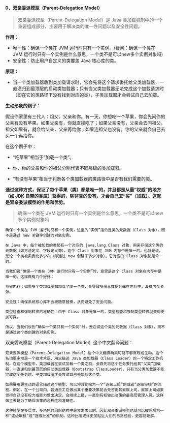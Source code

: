 #### 0、双亲委派模型（Parent-Delegation Model）

> 双亲委派模型（Parent-Delegation Model）是 Java 类加载机制中的一个重要组成部分，主要用于解决类的唯一性问题以及安全性问题。

**作用：**

* 唯一性：确保一个类在 JVM 运行时只有一个实例。(疑问：确保一个类在 JVM 运行时只有一个实例是什么意思，一个类不是可以new多个实例对象吗)
* 安全性：防止用户自定义的类覆盖 Java 核心库的类。

**原理：**

* 当一个类加载器收到类加载请求时，它会先将这个请求委托给父类加载器，一直递归到最顶层的启动类加载器；只有当父类加载器无法完成这个加载请求时（即在它的类路径下没有找到对应的类），子类加载器才会尝试自己去加载。

**生动形象的例子：**

假设你家里有三代人：祖父、父亲和你。有一天，你想吃一个苹果，你会先问你的父亲有没有苹果。如果父亲有，你就直接吃了；如果父亲没有，父亲会去问祖父。祖父如果有，就会给父亲，父亲再给你；如果连祖父也没有，你的父亲就会自己去买一个再给你。

在这个例子中：

* “吃苹果”相当于“加载一个类”。

* 你、你的父亲和你的祖父分别代表不同层级的类加载器。

* “有没有苹果”相当于判断各个类加载器的类路径中是否有我们需要的类。

**通过这种方式，保证了每个苹果（类）都是唯一的，并且都是从最“权威”的地方（如 JDK 自带的类库）获得的，除非真的没有，才会自己去“买”（加载）。这就是双亲委派模型的作用和优势。**

> 确保一个类在 JVM 运行时只有一个实例是什么意思，一个类不是可以new多个实例对象吗

```
确保一个类在 JVM 运行时只有一个实例，这里的“实例”指的是类的元数据（Class 对象），而不是通过 new 关键字创建的对象实例。

在 Java 中，每个被加载的类都有一个对应的 java.lang.Class 对象，用来存储这个类的元数据（如方法定义、字段定义等）。这个 Class 对象在 JVM 内存中是唯一的。也就是说，无论一个类被实例化多少次（即通过 new 创建了多少对象），它对应的 Class 对象都是单一的。

当我们说“确保一个类在 JVM 运行时只有一个实例”时，意思是这个 Class 对象在内存中是唯一的。这样做有几个好处：

节省内存：如果多个类加载器都加载了同一个类，会导致多份元数据存储在内存中，浪费内存资源。

安全性：确保系统核心库不会被随意替换，从而避免了安全问题。

类型检查和强制转换的准确性：由于 Class 对象是唯一的，类型检查和强制类型转换就变得更加可靠。

所以，当我们谈到“确保一个类只有一个实例”时，是在讲这个类的元数据（Class 对象），而不是通过这个类创建的对象实例。
```

双亲委派模型（Parent-Delegation Model）这个中文翻译问题：

```
双亲委派模型（Parent-Delegation Model）这个中文翻译确实可能不够直观或生动。这个名词更多地是一个技术术语，用以描述 Java 类加载器（Class Loader）的一个特定工作机制。在这个模型中，类加载器在尝试加载一个类之前，会首先将这个任务委托给其“父类”加载器，一直递归到最顶层的启动类加载器（Bootstrap ClassLoader）。只有当父类加载器不能完成这个任务时，子类加载器才会尝试自己去加载这个类。

如果要用更生动的语言描述这个模型，可以将其比喻为一个“逐级上报”的或者“逐级审核”的流程。例如，在一个公司内，普通员工在做出某个重要决策前会先咨询其直属上司，直属上司如果觉得自己没有权力或能力做出决定，会继续上报，一直到有权做出决策的最高层管理人员。这样做主要是为了确保决策的合规性和准确性。

这种模型在多层次、多角色的组织结构中是非常常见的，因此双亲委派模型也就可以被理解为一种“逐级审核”或“逐级批准”的机制。这种比喻或许更加贴近人们的日常经验，更容易理解。
```

